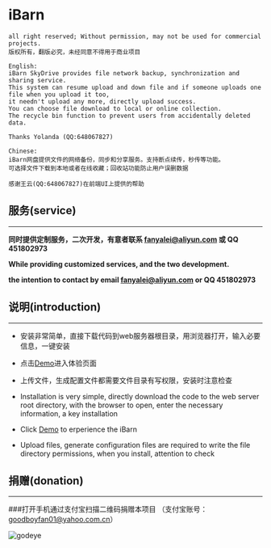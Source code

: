 # iBarn

    all right reserved; Without permission, may not be used for commercial projects.
    版权所有，翻版必究，未经同意不得用于商业项目

    English:
    iBarn SkyDrive provides file network backup, synchronization and sharing service. 
    This system can resume upload and down file and if someone uploads one file when you upload it too, 
    it needn't upload any more, directly upload success. 
    You can choose file download to local or online collection. 
    The recycle bin function to prevent users from accidentally deleted data. 
    
    Thanks Yolanda (QQ:648067827)

    Chinese:
    iBarn网盘提供文件的网络备份，同步和分享服务。支持断点续传，秒传等功能。
    可选择文件下载到本地或者在线收藏；回收站功能防止用户误删数据
    
    感谢王云(QQ:648067827)在前端UI上提供的帮助

## 服务(service)
---
**同时提供定制服务，二次开发，有意者联系 fanyalei@aliyun.com 或 QQ 451802973**

**While providing customized services, and the two development.**

**the intention to contact by email fanyalei@aliyun.com or QQ 451802973**
    
## 说明(introduction)
---
* 安装非常简单，直接下载代码到web服务器根目录，用浏览器打开，输入必要信息，一键安装
* 点击[Demo](http://www.godeye.org:82/index.php)进入体验页面
* 上传文件，生成配置文件都需要文件目录有写权限，安装时注意检查


* Installation is very simple, directly download the code to the web server root directory, 
with the browser to open, enter the necessary information, a key installation
* Click [Demo](http://www.godeye.org:82/index.php) to erperience the iBarn
* Upload files, generate configuration files are required to write the file directory permissions, 
when you install, attention to check

## 捐赠(donation)
---
###打开手机通过支付宝扫描二维码捐赠本项目
（支付宝账号：goodboyfan01@yahoo.com.cn）

![godeye](http://www.godeye.org/img/theme/apuzvzlz1em53xhd90.png)
